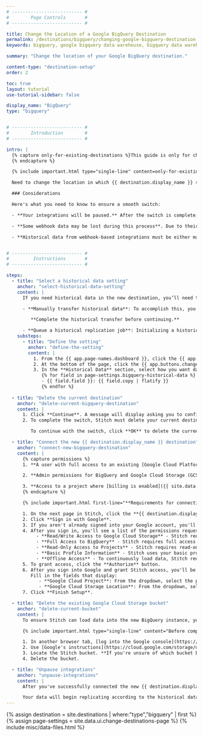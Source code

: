 ```yaml
---
# -------------------------- #
#        Page Controls       #
# -------------------------- #

title: Change the Location of a Google BigQuery Destination
permalink: /destinations/bigquery/changing-google-bigquery-destination-data-locations
keywords: bigquery, google bigquery data warehouse, bigquery data warehouse, bigquery etl, etl to bigquery, bigquery destination

summary: "Change the location of your Google BigQuery destination."

content-type: "destination-setup"
order: 2

toc: true
layout: tutorial
use-tutorial-sidebar: false

display_name: "BigQuery"
type: "bigquery"


# -------------------------- #
#        Introduction        #
# -------------------------- #

intro: |
  {% capture only-for-existing-destinations %}This guide is only for changing **existing** {{ destination.display_name }} destinations, or those already connected to Stitch. To connect a new {{ destination.display_name }} destination, [refer to these instructions]({{ link.destinations.setup.bigquery | prepend: site.baseurl }}).
  {% endcapture %}

  {% include important.html type="single-line" content=only-for-existing-destinations %}

  Need to change the location in which {{ destination.display_name }} stores your data? Using Stitch's Destination Change feature, you can delete the current destination and connect a new one with the desired data storage location.

  ### Considerations

  Here's what you need to know to ensure a smooth switch:

  - **Your integrations will be paused.** After the switch is complete, you'll need to manually unpause the integrations you'd like to resume.

  - **Some webhook data may be lost during this process**. Due to their continuous, real-time nature, some webhook data may be lost during the switch.

  - **Historical data from webhook-based integrations must be either manually backfilled or replayed**. Some webhook providers - such as Segment - allow customers on certain plans to ‘replay’ their historical data. This feature varies from provider to provider and may not always be available.


# -------------------------- #
#         Instructions       #
# -------------------------- #

steps:
  - title: "Select a historical data setting"
    anchor: "select-historical-data-setting"
    content: |
      If you need historical data in the new destination, you’ll need to either manually transfer your historical data or queue a historical replication job.

      - **Manually transfer historical data**: To accomplish this, you can use Google's UI to import the existing datasets into the new {{ destination.display_name }} instance. Ensure that all dataset names remain the same during the transfer, or loading errors may occur.

         **Complete the historical transfer before continuing.**

      - **Queue a historical replication job**: Initializing a historical replication will re-replicate all historical data from your integrations. For SaaS integrations, Stitch will replicate data beginning with the **Start Date** currently in the integration's settings.
    substeps:
      - title: "Define the setting"
        anchor: "define-the-setting"
        content: |
          1. From the {{ app.page-names.dashboard }}, click the {{ app.menu-paths.destination-settings }}.
          2. At the bottom of the page, click the {{ app.buttons.change-destination }} button.
          3. In the **Historical Data** section, select how you want data to be replicated to the new destination: 
             {% for field in page-settings.bigquery-historical-data %}
             - {{ field.field }}: {{ field.copy | flatify }}
             {% endfor %}
  
  - title: "Delete the current destination"
    anchor: "delete-current-bigquery-destination"
    content: |
      1. Click **Continue**. A message will display asking you to confirm the removal of the current destination's settings.
      2. To complete the switch, Stitch must delete your current destination configuration. **Note**: This will not delete data in the destination itself - it only clears this destination's settings from Stitch.

         To continue with the switch, click **OK** to delete the current destination settings.

  - title: "Connect the new {{ destination.display_name }} destination"
    anchor: "connect-new-bigquery-destination"
    content: |
      {% capture permissions %}
      1. **A user with full access to an existing [Google Cloud Platform (GCP) project within {{ destination.display_name }}]({{ site.data.destinations.resource-links[destination.type]setup-project }}){:target="_blank"}**.

      2. **Admin permissions for BigQuery and Google Cloud Storage (GCS)**. This includes the BigQuery Admin and Storage Admin permissions. Stitch requires these permissions to [create and use a GCS bucket](https://cloud.google.com/storage/docs/access-control/bucket-level-iam){:target="_blank"} to load replicated data into BigQuery.

      3. **Access to a project where [billing is enabled]({{ site.data.destinations.resource-links[destination.type]enable-billing }}){:target="_blank"} and a credit card is attached**. Even if you're using BigQuery's free trial, billing must still be enabled for Stitch to load data.
      {% endcapture %}

      {% include important.html first-line="**Requirements for connecting BigQuery:**" content=permissions %}

      1. On the next page in Stitch, click the **{{ destination.display_name }}** icon.
      2. Click **Sign in with Google**.
      3. If you aren't already signed into your Google account, you'll be prompted for your credentials.
      4. After you sign in, you'll see a list of the permissions requested by Stitch:
           - **Read/Write Access to Google Cloud Storage** - Stitch requires Read/Write access to create and use a GCS bucket to load replicated data into BigQuery.
           - **Full Access to BigQuery** - Stitch requires full access to be able to create datasets and load data into BigQuery.
           - **Read-Only Access to Projects** - Stitch requires read-only access to projects to allow you to select a project to use during the BigQuery setup process.
           - **Basic Profile Information** - Stitch uses your basic profile info to retrieve your user ID.
           - **Offline Access** - To continuously load data, Stitch requires offline access. This allows the authorization token generated during setup process to be used for more than an hour after the initial authentication takes place.
      5. To grant access, click the **Authorize** button.
      6. After you sign into Google and grant Stitch access, you'll be redirected back to Stitch.
         Fill in the fields that display:
            - **Google Cloud Project**: From the dropdown, select the project you want to connect to Stitch.
            - **Google Cloud Storage Location**: From the dropdown, select the new location you want to use.
      7. Click **Finish Setup**.

  - title: "Delete the existing Google Cloud Storage bucket"
    anchor: "delete-current-bucket"
    content: |
      To ensure Stitch can load data into the new BigQuery instance, you'll need to delete the Google Cloud Storage (GCS) bucket that's attached to the project.

      {% include important.html type="single-line" content="Before completing this step, verify that all data you want to retain has been transferred. Google permanently deletes objects within buckets, and they cannot be recovered after this process completes." %}

      1. In another browser tab, [log into the Google console](https://console.cloud.google.com/).
      2. Use [Google's instructions](https://cloud.google.com/storage/docs/deleting-buckets) to locate the bucket in Google's UI.
      3. Locate the Stitch bucket. **If you're unsure of which bucket belongs to Stitch**, reach out to Stitch support.
      4. Delete the bucket.

  - title: "Unpause integrations"
    anchor: "unpause-integrations"
    content: |
      After you've successfully connected the new {{ destination.display_name }} destination and deleted the original Stitch GCS bucket, un-pause your integrations in Stitch.

      Your data will begin replicating according to the historical data option selected in [Step 1](#select-historical-data-setting).
---
```

{% assign destination = site.destinations | where:"type","bigquery" | first %}
{% assign page-settings = site.data.ui.change-destinations-page %}
{% include misc/data-files.html %}